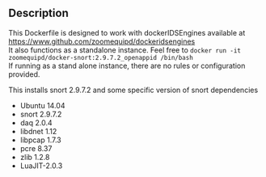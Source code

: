 ## Description ##

This Dockerfile is designed to work with dockerIDSEngines available at https://www.github.com/zoomequipd/dockeridsengines   
It also functions as a standalone instance.  Feel free to `docker run -it zoomequipd/docker-snort:2.9.7.2_openappid /bin/bash`  
If running as a stand alone instance, there are no rules or configuration provided.  

This installs snort 2.9.7.2 and some specific version of snort dependencies 

*	Ubuntu 14.04
*	snort 2.9.7.2
*	daq 2.0.4
*	libdnet 1.12
*	libpcap 1.7.3
*	pcre 8.37
*	zlib 1.2.8
*	LuaJIT-2.0.3

